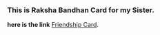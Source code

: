 ### This is Raksha Bandhan Card for my Sister.

**here is the link** [Friendship Card](https://ruhanrk.github.io/raksha/).
